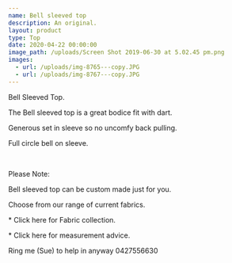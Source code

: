 ```yaml
---
name: Bell sleeved top
description: An original.
layout: product
type: Top
date: 2020-04-22 00:00:00
image_path: /uploads/Screen Shot 2019-06-30 at 5.02.45 pm.png
images:
  - url: /uploads/img-8765---copy.JPG
  - url: /uploads/img-8767---copy.JPG
---
```


Bell Sleeved Top.&nbsp;

The Bell sleeved top is a great bodice fit with dart.

Generous set in sleeve so no uncomfy back pulling.

Full circle bell on sleeve.

&nbsp; &nbsp; &nbsp; &nbsp; &nbsp; &nbsp; &nbsp; &nbsp; &nbsp; &nbsp; &nbsp;&nbsp;

Please Note:

Bell sleeved top can be custom made just for you.

Choose from our range of current fabrics.

\* Click here for Fabric collection.

\* Click here for measurement advice.

Ring me (Sue) to help in anyway 0427556630